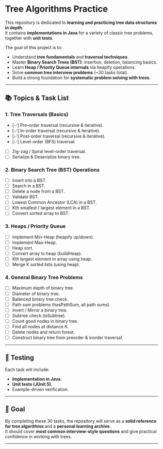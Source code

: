 # Tree Algorithms Practice

This repository is dedicated to **learning and practicing tree data structures in depth**.  
It contains **implementations in Java** for a variety of classic tree problems, together with **unit tests**.

The goal of this project is to:
- Understand **tree fundamentals** and **traversal techniques**.
- Master **Binary Search Trees (BST)**: insertion, deletion, balancing basics.
- Learn **Heap / Priority Queue internals** via heapify operations.
- Solve **common tree interview problems** (~30 tasks total).
- Build a strong foundation for **systematic problem solving with trees**.

---

## 📚 Topics & Task List

### 1. Tree Traversals (Basics)
- [✅] Pre-order traversal (recursive & iterative).
- [✅] In-order traversal (recursive & iterative).
- [✅] Post-order traversal (recursive & iterative).
- [✅] Level-order (BFS) traversal.
- [ ] Zig-zag / Spiral level-order traversal.
- [ ] Serialize & Deserialize binary tree.

### 2. Binary Search Tree (BST) Operations
- [ ] Insert into a BST.
- [ ] Search in a BST.
- [ ] Delete a node from a BST.
- [ ] Validate BST.
- [ ] Lowest Common Ancestor (LCA) in a BST.
- [ ] Kth smallest / largest element in a BST.
- [ ] Convert sorted array to BST.

### 3. Heaps / Priority Queue
- [ ] Implement Min-Heap (heapify up/down).
- [ ] Implement Max-Heap.
- [ ] Heap sort.
- [ ] Convert array to heap (buildHeap).
- [ ] Kth largest element in array using heap.
- [ ] Merge K sorted lists (using heap).

### 4. General Binary Tree Problems
- [ ] Maximum depth of binary tree.
- [ ] Diameter of binary tree.
- [ ] Balanced binary tree check.
- [ ] Path sum problems (hasPathSum, all path sums).
- [ ] Invert / Mirror a binary tree.
- [ ] Subtree check (isSubtree).
- [ ] Count good nodes in binary tree.
- [ ] Find all nodes at distance K.
- [ ] Delete nodes and return forest.
- [ ] Construct binary tree from preorder & inorder traversal.

---

## 🧪 Testing
Each task will include:
- **Implementation in Java.**
- **Unit tests (JUnit 5).**
- Example-driven verification.

---

## 🚀 Goal
By completing these 30 tasks, the repository will serve as a **solid reference for tree algorithms** and a **personal learning archive**.  
It should cover **most common interview-style questions** and give practical confidence in working with trees.

---
